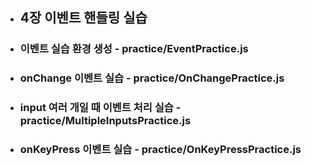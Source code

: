 - ## 4장 이벤트 핸들링 실습
- ### 이벤트 실습 환경 생성 - practice/EventPractice.js
- ### onChange 이벤트 실습 - practice/OnChangePractice.js
- ### input 여러 개일 때 이벤트 처리 실습 - practice/MultipleInputsPractice.js
- ### onKeyPress 이벤트 실습 - practice/OnKeyPressPractice.js
